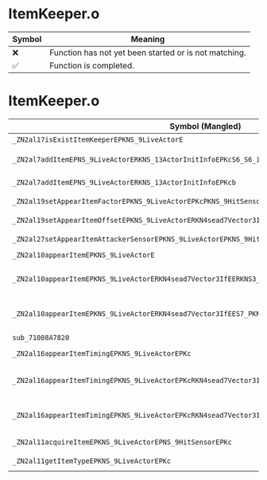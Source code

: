 # ItemKeeper.o
| Symbol | Meaning 
| ------------- | ------------- 
| :x: | Function has not yet been started or is not matching. 
| :white_check_mark: | Function is completed. 


# ItemKeeper.o
| Symbol (Mangled) | Symbol (Demangled) | Decompiled? |
| ------------- |  ------------- | ------------- |
| `_ZN2al17isExistItemKeeperEPKNS_9LiveActorE` | `al::isExistItemKeeper(al::LiveActor const*)` | :x: |
| `_ZN2al7addItemEPNS_9LiveActorERKNS_13ActorInitInfoEPKcS6_S6_ib` | `al::addItem(al::LiveActor *,al::ActorInitInfo const&,char const*,char const*,char const*,int,bool)` | :x: |
| `_ZN2al7addItemEPNS_9LiveActorERKNS_13ActorInitInfoEPKcb` | `al::addItem(al::LiveActor *,al::ActorInitInfo const&,char const*,bool)` | :x: |
| `_ZN2al19setAppearItemFactorEPKNS_9LiveActorEPKcPKNS_9HitSensorE` | `al::setAppearItemFactor(al::LiveActor const*,char const*,al::HitSensor const*)` | :x: |
| `_ZN2al19setAppearItemOffsetEPKNS_9LiveActorERKN4sead7Vector3IfEE` | `al::setAppearItemOffset(al::LiveActor const*,sead::Vector3<float> const&)` | :x: |
| `_ZN2al27setAppearItemAttackerSensorEPKNS_9LiveActorEPKNS_9HitSensorE` | `al::setAppearItemAttackerSensor(al::LiveActor const*,al::HitSensor const*)` | :x: |
| `_ZN2al10appearItemEPKNS_9LiveActorE` | `al::appearItem(al::LiveActor const*)` | :x: |
| `_ZN2al10appearItemEPKNS_9LiveActorERKN4sead7Vector3IfEERKNS3_4QuatIfEEPKNS_9HitSensorE` | `al::appearItem(al::LiveActor const*,sead::Vector3<float> const&,sead::Quat<float> const&,al::HitSensor const*)` | :x: |
| `_ZN2al10appearItemEPKNS_9LiveActorERKN4sead7Vector3IfEES7_PKNS_9HitSensorE` | `al::appearItem(al::LiveActor const*,sead::Vector3<float> const&,sead::Vector3<float> const&,al::HitSensor const*)` | :x: |
| `sub_71008A7820` | `` | :x: |
| `_ZN2al16appearItemTimingEPKNS_9LiveActorEPKc` | `al::appearItemTiming(al::LiveActor const*,char const*)` | :x: |
| `_ZN2al16appearItemTimingEPKNS_9LiveActorEPKcRKN4sead7Vector3IfEERKNS5_4QuatIfEEPKNS_9HitSensorE` | `al::appearItemTiming(al::LiveActor const*,char const*,sead::Vector3<float> const&,sead::Quat<float> const&,al::HitSensor const*)` | :x: |
| `_ZN2al16appearItemTimingEPKNS_9LiveActorEPKcRKN4sead7Vector3IfEES9_PKNS_9HitSensorE` | `al::appearItemTiming(al::LiveActor const*,char const*,sead::Vector3<float> const&,sead::Vector3<float> const&,al::HitSensor const*)` | :x: |
| `_ZN2al11acquireItemEPKNS_9LiveActorEPNS_9HitSensorEPKc` | `al::acquireItem(al::LiveActor const*,al::HitSensor *,char const*)` | :x: |
| `_ZN2al11getItemTypeEPKNS_9LiveActorEPKc` | `al::getItemType(al::LiveActor const*,char const*)` | :x: |
